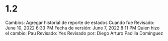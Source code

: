 # 1.2

Cambios: Agregar historial de reporte de estados
Cuando fue Revisado: June 10, 2022 6:33 PM
Fecha de  versión: June 7, 2022 8:11 PM
Quien hizo el cambio: Pau
Revisado: Yes
Revisado por: Diego Arturo Padilla Domínguez